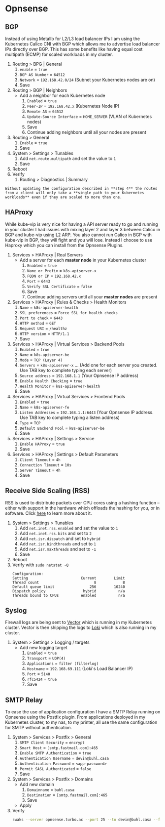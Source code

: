 # Opnsense

## BGP

Instead of using Metallb for L2/L3 load balancer IPs I am using the Kubernetes Calico CNI with BGP which allows me to advertise load balancer IPs directly over BGP. This has some benefits like having equal cost multipath (ECMP) for scaled workloads in my cluster.

1. Routing > BPG | General
    1. `enable` = `true`
    2. `BGP AS Number` = `64512`
    3. `Network` = `192.168.42.0/24` (Subnet your Kubernetes nodes are on)
    4. Save
2. Routing > BGP | Neighbors
    - Add a neighbor for each Kubernetes node
      1. `Enabled` = `true`
      2. `Peer-IP` = `192.168.42.x` (Kubernetes Node IP)
      3. `Remote AS` = `64512`
      4. `Update-Source Interface` = `HOME_SERVER` (VLAN of Kubernetes nodes)
      5. Save
      6. Continue adding neighbors until all your nodes are present
3. Routing > General
    1. `Enable` = `true`
    2. Save
4. System > Settings > Tunables
    1. Add `net.route.multipath` and set the value to `1`
    2. Save
5. Reboot
6. Verify
    1. Routing > Diagnostics | Summary

```admonish warning
Without updating the configuration described in **step 4** the routes from a client will only take a **single path to your Kubernetes workloads** even if they are scaled to more than one.
```

## HAProxy

While kube-vip is very nice for having a API server ready to go and running in your cluster I had issues with mixing layer 2 and layer 3 between Calico in BGP and kube-vip using L2 ARP. You also cannot run Calico in BGP with kube-vip in BGP, they will fight and you will lose. Instead I choose to use Haproxy which you can install from the Opnsense Plugins.

1. Services > HAProxy | Real Servers
    - Add a server for each **master node** in your Kubernetes cluster
      1. `Enabled` = `true`
      2. `Name or Prefix` = `k8s-apiserver-x`
      3. `FQDN or IP` = `192.168.42.x`
      4. `Port` = `6443`
      5. `Verify SSL Certificate` = `false`
      6. Save
      7. Continue adding servers until all your **master nodes** are present
2. Services > HAProxy | Rules & Checks > Health Monitors
    1. `Name` = `k8s-apiserver-health`
    2. `SSL preferences` = `Force SSL for health checks`
    3. `Port to check` = `6443`
    4. `HTTP method` = `GET`
    5. `Request URI` = `/healthz`
    6. `HTTP version` = `HTTP/1.1`
    7. Save
3. Services > HAProxy | Virtual Services > Backend Pools
    1. `Enabled` = `true`
    2. `Name` = `k8s-apiserver-be`
    3. `Mode` = `TCP (Layer 4)`
    4. `Servers` = `k8s-apiserver-x` ... (Add one for each server you created. Use TAB key to complete typing each server)
    5. `Source address` = `192.168.1.1` (Your Opnsense IP address)
    6. `Enable Health Checking` = `true`
    7. `Health Monitor` = `k8s-apiserver-health`
    8. Save
4. Services > HAProxy | Virtual Services > Frontend Pools
    1. `Enabled` = `true`
    2. `Name` = `k8s-apiserver-fe`
    3. `Listen Addresses` = `192.168.1.1:6443` (Your Opnsense IP address. Use TAB key to complete typing a listen address)
    4. `Type` = `TCP`
    5. `Default Backend Pool` = `k8s-apiserver-be`
    6. Save
5. Services > HAProxy | Settings > Service
    1. `Enable HAProxy` = `true`
    2. Save
6. Services > HAProxy | Settings > Default Parameters
    1. `Client Timeout` = `4h`
    2. `Connection Timeout` = `10s`
    3. `Server Timeout` = `4h`
    4. Save

## Receive Side Scaling (RSS)

RSS is used to distribute packets over CPU cores using a hashing function – either with support in the hardware which offloads the hashing for you, or in software. Click <ins>[here](https://forum.opnsense.org/index.php?topic=24409.0)</ins> to learn more about it.


1. System > Settings > Tunables
    1. Add `net.inet.rss.enabled` and set the value to `1`
    2. Add `net.inet.rss.bits` and set to `2`
    3. Add `net.isr.dispatch` and set to `hybrid`
    4. Add `net.isr.bindthreads` and set to `1`
    5. Add `net.isr.maxthreads` and set to `-1`
    6. Save
2. Reboot
3. Verify with `sudo netstat -Q`
    ```text
    Configuration:
    Setting                        Current        Limit
    Thread count                         8            8
    Default queue limit                256        10240
    Dispatch policy                 hybrid          n/a
    Threads bound to CPUs          enabled          n/a
    ```

## Syslog

Firewall logs are being sent to [Vector](https://github.com/vectordotdev/vector) which is running in my Kubernetes cluster. Vector is then shipping the logs to [Loki](https://github.com/grafana/loki) which is also running in my cluster.

1. System > Settings > Logging / targets
    - Add new logging target
      1. `Enabled` = `true`
      2. `Transport` = `UDP(4)`
      3. `Applications` = `filter (filterlog)`
      4. `Hostname` = `192.168.69.111` (Loki's Load Balancer IP)
      5. `Port` = `5140`
      6. `rfc5424` = `true`
      7. Save

## SMTP Relay

To ease the use of application configuration I have a SMTP Relay running on Opnsense using the Postfix plugin. From applications deployed in my Kubernetes cluster, to my nas, to my printer, all use the same configuration for SMTP without authentication.

1. System > Services > Postfix > General
    1. `SMTP Client Security` = `encrypt`
    2. `Smart Host` = `[smtp.fastmail.com]:465`
    3. `Enable SMTP Authentication` = `true`
    4. `Authentication Username` = `devin@buhl.casa`
    5. `Authentication Password` = `<app-password>`
    6. `Permit SASL Authenticated` = `false`
    7. Save
2. System > Services > Postfix > Domains
    - Add new domain
      1. `Domainname` = `buhl.casa`
      2. `Destination` = `[smtp.fastmail.com]:465`
      3. Save
    - Apply
3. Verify
    ```sh
    swaks --server opnsense.turbo.ac --port 25 --to devin@buhl.casa --from devin@buhl.casa
    ```
